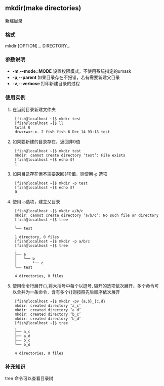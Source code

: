 ## mkdir(**m**a**k**e **d**irectories) 
新建目录  

### 格式  
mkdir [OPTION]... DIRECTORY...  

### 参数说明
* **-m**,**--mode=MODE** 设置权限模式，不使用系统指定的umask  
* **-p**,**--parent** 如果目录存在不报错，若有需要新建父目录  
* **-v**,**--verbose** 打印新建目录的过程

### 使用实例  
1. 在当前目录新建文件夹  


		[fish@localhost ~]$ mkdir test
		[fish@localhost ~]$ ll
		total 0
		drwxrwxr-x. 2 fish fish 6 Dec 14 03:18 test


2. 如果要新建的目录存在，返回非0值  


		[fish@localhost ~]$ mkdir test
		mkdir: cannot create directory ‘test’: File exists
		[fish@localhost ~]$ echo $?
		1


3. 如果目录存在但不需要返回非0值，则使用`-p` 选项  


		[fish@localhost ~]$ mkdir -p test
		[fish@localhost ~]$ echo $?
		0


4. 使用`-p`选项，建立父目录


		[fish@localhost ~]$ mkdir a/b/c
		mkdir: cannot create directory ‘a/b/c’: No such file or directory
		[fish@localhost ~]$ tree
		.
		└── test

		1 directory, 0 files
		[fish@localhost ~]$ mkdir -p a/b/c
		[fish@localhost ~]$ tree
		.
		├── a
		│   └── b
		│       └── c
		└── test

		4 directories, 0 files


5. 使用命令行展开`{}`,将大括号中每个以逗号`,`隔开的选项依次展开，多个命令可以合并为一条命令，含有多个{}则按照先后顺序依次展开  


		[fish@localhost ~]$ mkdir -pv {a,b}_{c,d}
		mkdir: created directory ‘a_c’
		mkdir: created directory ‘a_d’
		mkdir: created directory ‘b_c’
		mkdir: created directory ‘b_d’
		[fish@localhost ~]$ tree
		.
		├── a_c
		├── a_d
		├── b_c
		└── b_d

		4 directories, 0 files


### 补充知识
tree 命令可以查看目录树  

